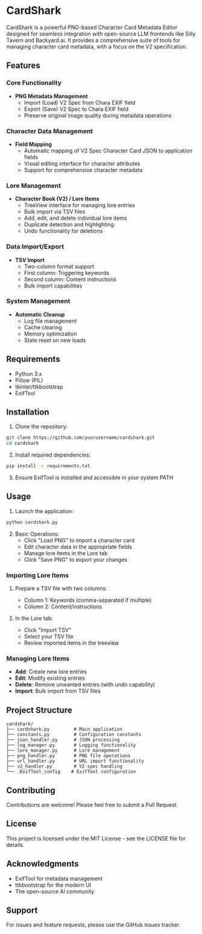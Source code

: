 # CardShark

CardShark is a powerful PNG-based Character Card Metadata Editor designed for seamless integration with open-source LLM frontends like Silly Tavern and Backyard.ai. It provides a comprehensive suite of tools for managing character card metadata, with a focus on the V2 specification.

## Features

### Core Functionality

- **PNG Metadata Management**
  - Import (Load) V2 Spec from Chara EXIF field
  - Export (Save) V2 Spec to Chara EXIF field
  - Preserve original image quality during metadata operations

### Character Data Management

- **Field Mapping**
  - Automatic mapping of V2 Spec Character Card JSON to application fields
  - Visual editing interface for character attributes
  - Support for comprehensive character metadata

### Lore Management

- **Character Book (V2) / Lore Items**
  - TreeView interface for managing lore entries
  - Bulk import via TSV files
  - Add, edit, and delete individual lore items
  - Duplicate detection and highlighting
  - Undo functionality for deletions

### Data Import/Export

- **TSV Import**
  - Two-column format support
  - First column: Triggering keywords
  - Second column: Content instructions
  - Bulk import capabilities

### System Management

- **Automatic Cleanup**
  - Log file management
  - Cache clearing
  - Memory optimization
  - State reset on new loads

## Requirements

- Python 3.x
- Pillow (PIL)
- tkinter/ttkbootstrap
- ExifTool

## Installation

1. Clone the repository:

```bash
git clone https://github.com/yourusername/cardshark.git
cd cardshark
```

2. Install required dependencies:

```bash
pip install -r requirements.txt
```

3. Ensure ExifTool is installed and accessible in your system PATH

## Usage

1. Launch the application:

```bash
python cardshark.py
```

2. Basic Operations:
   - Click "Load PNG" to import a character card
   - Edit character data in the appropriate fields
   - Manage lore items in the Lore tab
   - Click "Save PNG" to export your changes

### Importing Lore Items

1. Prepare a TSV file with two columns:

   - Column 1: Keywords (comma-separated if multiple)
   - Column 2: Content/instructions

2. In the Lore tab:
   - Click "Import TSV"
   - Select your TSV file
   - Review imported items in the treeview

### Managing Lore Items

- **Add**: Create new lore entries
- **Edit**: Modify existing entries
- **Delete**: Remove unwanted entries (with undo capability)
- **Import**: Bulk import from TSV files

## Project Structure

```
cardshark/
├── cardshark.py         # Main application
├── constants.py         # Configuration constants
├── json_handler.py      # JSON processing
├── log_manager.py       # Logging functionality
├── lore_manager.py      # Lore management
├── png_handler.py       # PNG file operations
├── url_handler.py       # URL import functionality
├── v2_handler.py        # V2 spec handling
└── .ExifTool_config    # ExifTool configuration
```

## Contributing

Contributions are welcome! Please feel free to submit a Pull Request.

## License

This project is licensed under the MIT License - see the LICENSE file for details.

## Acknowledgments

- ExifTool for metadata management
- ttkbootstrap for the modern UI
- The open-source AI community

## Support

For issues and feature requests, please use the GitHub issues tracker.
